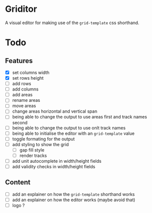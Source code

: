 # Griditor
A visual editor for making use of the `grid-template` css shorthand.  

# Todo

## Features
- [x] set columns width  
- [x] set rows height
- [ ] add rows
- [ ] add columns
- [ ] add areas
- [ ] rename areas
- [ ] move areas
- [ ] change areas horizontal and vertical span
- [ ] being able to change the output to use areas first and track names second
- [ ] being able to change the output to use onlt track names
- [ ] being able to initialise the editor with an `grid-template` value
- [ ] toggle formating for the output
- [ ] add styling to show the grid
	- [ ] gap fill style
	- [ ] render tracks 
- [ ] add unit autocomplete in width/height fields
- [ ] add validity checks in width/height fields

## Content
- [ ] add an explainer on how the `grid-template` shorthand works
- [ ] add an explainer on how the editor works (maybe avoid that)
- [ ] logo ?